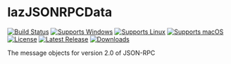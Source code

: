 # lazJSONRPCData
[![Build Status](https://github.com/gcarreno/lazJSONRPCData/workflows/build-test/badge.svg?branch=main)](https://github.com/gcarreno/lazJSONRPCData/actions)
[![Supports Windows](https://img.shields.io/badge/support-Windows-blue?logo=Windows)](https://github.com/gcarreno/laz-JSON-Viewer/releases/latest)
[![Supports Linux](https://img.shields.io/badge/support-Linux-yellow?logo=Linux)](https://github.com/gcarreno/laz-JSON-Viewer/releases/latest)
[![Supports macOS](https://img.shields.io/badge/support-macOS-black?logo=macOS)](https://github.com/gcarreno/laz-JSON-Viewer/releases/latest)
[![License](https://img.shields.io/github/license/gcarreno/lazJSONRPCData)](https://github.com/gcarreno/lazJSONRPCData/blob/master/LICENSE)
[![Latest Release](https://img.shields.io/github/v/release/gcarreno/lazJSONRPCData?label=latest%20release)](https://github.com/gcarreno/lazJSONRPCData/releases/latest)
[![Downloads](https://img.shields.io/github/downloads/gcarreno/lazJSONRPCData/total)](https://github.com/gcarreno/lazJSONRPCData/releases)

The message objects for version 2.0 of JSON-RPC
